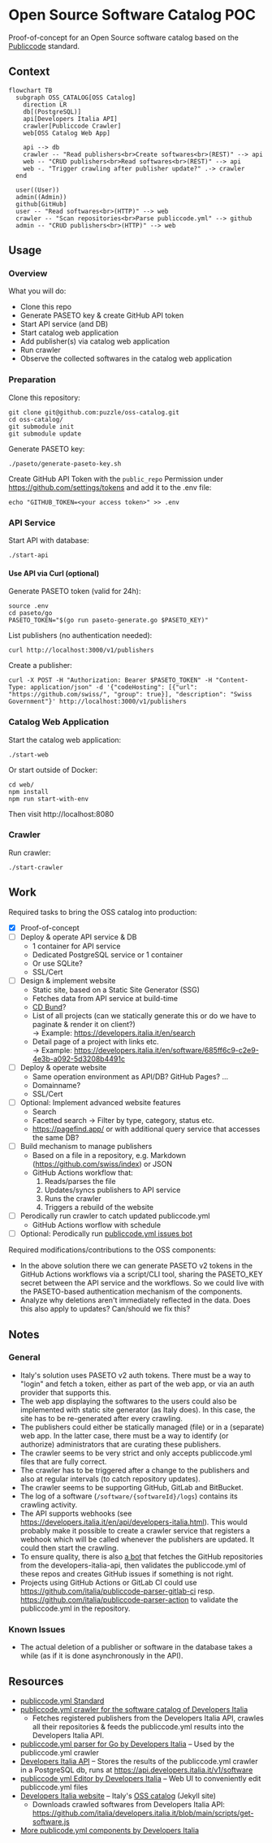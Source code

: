 # Open Source Software Catalog POC

Proof-of-concept for an Open Source software catalog based on the [Publiccode](https://github.com/publiccodeyml) standard.

## Context

```mermaid
flowchart TB
  subgraph OSS_CATALOG[OSS Catalog]
    direction LR
    db[(PostgreSQL)]
    api[Developers Italia API]
    crawler[Publiccode Crawler]
    web[OSS Catalog Web App]

    api --> db
    crawler -- "Read publishers<br>Create softwares<br>(REST)" --> api
    web -- "CRUD publishers<br>Read softwares<br>(REST)" --> api
    web -. "Trigger crawling after publisher update?" .-> crawler
  end

  user((User))
  admin((Admin))
  github[GitHub]
  user -- "Read softwares<br>(HTTP)" --> web
  crawler -- "Scan repositories<br>Parse publiccode.yml" --> github
  admin -- "CRUD publishers<br>(HTTP)" --> web
```

## Usage

### Overview

What you will do:

- Clone this repo
- Generate PASETO key & create GitHub API token
- Start API service (and DB)
- Start catalog web application
- Add publisher(s) via catalog web application
- Run crawler
- Observe the collected softwares in the catalog web application

### Preparation

Clone this repository:

```
git clone git@github.com:puzzle/oss-catalog.git
cd oss-catalog/
git submodule init
git submodule update
```

Generate PASETO key:

```
./paseto/generate-paseto-key.sh
```

Create GitHub API Token with the `public_repo` Permission under https://github.com/settings/tokens and add it to the .env file:

```
echo "GITHUB_TOKEN=<your access token>" >> .env
```

### API Service

Start API with database:

```
./start-api
```

#### Use API via Curl (optional)

Generate PASETO token (valid for 24h):

```
source .env
cd paseto/go
PASETO_TOKEN="$(go run paseto-generate.go $PASETO_KEY)"
```

List publishers (no authentication needed):

```
curl http://localhost:3000/v1/publishers
```

Create a publisher:

```
curl -X POST -H "Authorization: Bearer $PASETO_TOKEN" -H "Content-Type: application/json" -d '{"codeHosting": [{"url": "https://github.com/swiss/", "group": true}], "description": "Swiss Government"}' http://localhost:3000/v1/publishers
```

### Catalog Web Application

Start the catalog web application:

```
./start-web
```

Or start outside of Docker:

```
cd web/
npm install
npm run start-with-env
```

Then visit http://localhost:8080

### Crawler

Run crawler:

```
./start-crawler
```

## Work

Required tasks to bring the OSS catalog into production:

- [x] Proof-of-concept
- [ ] Deploy & operate API service & DB
  - 1 container for API service
  - Dedicated PostgreSQL service or 1 container
  - Or use SQLite?
  - SSL/Cert
- [ ] Design & implement website
  - Static site, based on a Static Site Generator (SSG)
  - Fetches data from API service at build-time
  - [CD Bund](https://www.bk.admin.ch/bk/de/home/dokumentation/cd-bund/cd-manual.html)?
  - List of all projects (can we statically generate this or do we have to paginate & render it on client?) \
    → Example: https://developers.italia.it/en/search
  - Detail page of a project with links etc. \
    → Example: https://developers.italia.it/en/software/685ff6c9-c2e9-4e3b-a092-5d3208b4491c
- [ ] Deploy & operate website
  - Same operation environment as API/DB? GitHub Pages? ...
  - Domainname?
  - SSL/Cert
- [ ] Optional: Implement advanced website features
  - Search
  - Facetted search → Filter by type, category, status etc.
  - https://pagefind.app/ or with additional query service that accesses the same DB?
- [ ] Build mechanism to manage publishers
  - Based on a file in a repository, e.g. Markdown (https://github.com/swiss/index) or JSON
  - GitHub Actions workflow that:
    1. Reads/parses the file
    2. Updates/syncs publishers to API service
    3. Runs the crawler
    4. Triggers a rebuild of the website
- [ ] Perodically run crawler to catch updated publiccode.yml
  - GitHub Actions worflow with schedule
- [ ] Optional: Perodically run [publiccode.yml issues bot](https://www.bk.admin.ch/bk/de/home/dokumentation/cd-bund/cd-manual.html)

Required modifications/contributions to the OSS components:

- In the above solution there we can generate PASETO v2 tokens in the GitHub Actions workflows via a script/CLI tool, sharing the PASETO_KEY secret between the API service and the workflows. So we could live with the PASETO-based authentication mechanism of the components.
- Analyze why deletions aren't immediately reflected in the data. Does this also apply to updates? Can/should we fix this?

## Notes

### General

- Italy's solution uses PASETO v2 auth tokens. There must be a way to "login" and fetch a token, either as part of the web app, or via an auth provider that supports this.
- The web app displaying the softwares to the users could also be implemented with static site generator (as Italy does). In this case, the site has to be re-generated after every crawling.
- The publishers could either be statically managed (file) or in a (separate) web app. In the latter case, there must be a way to identify (or authorize) administrators that are curating these publishers.
- The crawler seems to be very strict and only accepts publiccode.yml files that are fully correct.
- The crawler has to be triggered after a change to the publishers and also at regular intervals (to catch repository updates).
- The crawler seems to be supporting GitHub, GitLab and BitBucket.
- The log of a software (`/software/{softwareId}/logs`) contains its crawling activity.
- The API supports webhooks (see https://developers.italia.it/en/api/developers-italia.html). This would probably make it possible to create a crawler service that registers a webhook which will be called whenever the publishers are updated. It could then start the crawling.
- To ensure quality, there is also [a bot](https://github.com/italia/publiccode-issueopener) that fetches the GitHub repositories from the developers-italia-api, then validates the publiccode.yml of these repos and creates GitHub issues if something is not right.
- Projects using GitHub Actions or GitLab CI could use https://github.com/italia/publiccode-parser-gitlab-ci resp. https://github.com/italia/publiccode-parser-action to validate the publiccode.yml in the repository.

### Known Issues

- The actual deletion of a publisher or software in the database takes a while (as if it is done asynchronously in the API).

## Resources

- [publiccode.yml Standard](https://github.com/publiccodeyml/publiccode.yml)
- [publiccode.yml crawler for the software catalog of Developers Italia](https://github.com/italia/publiccode-crawler)
  - Fetches registered publishers from the Developers Italia API, crawles all their repositories & feeds the publiccode.yml results into the Developers Italia API.
- [publiccode.yml parser for Go by Developers Italia](https://github.com/italia/publiccode-parser-go) – Used by the publiccode.yml crawler
- [Developers Italia API](https://github.com/italia/developers-italia-api) – Stores the results of the publiccode.yml crawler in a PostgreSQL db, runs at https://api.developers.italia.it/v1/software
- [publiccode yml Editor by Developers Italia](https://github.com/italia/publiccode-editor) – Web UI to conveniently edit publiccode.yml files
- [Developers Italia website](https://github.com/italia/developers.italia.it) – Italy's [OSS catalog](https://developers.italia.it/en/software) (Jekyll site)
  - Downloads crawled softwares from Developers Italia API: https://github.com/italia/developers.italia.it/blob/main/scripts/get-software.js
- [More publicode.yml components by Developers Italia](https://github.com/italia#-publiccode)
